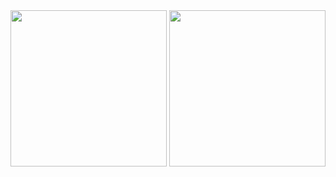 <div align="center">
    <img height="250" align="top" src="https://github-readme-stats.vercel.app/api?username=andreydem0505&show_icons=true&theme=transparent"/>
    <img height="250" src="https://github-readme-stats.vercel.app/api/top-langs/?username=andreydem0505&layout=donut&theme=transparent"/>
</div>
